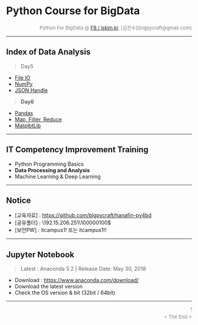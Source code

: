 
# Python Course for BigData

<div align='right'><font size=2 color='gray'>Python For BigData @ <font color='blue'><a href='https://www.facebook.com/jskim.kr'>FB / jskim.kr</a></font>, [김진수](bigpycraft@gmail.com)</font></div>
<hr>

## Index of Data Analysis
> Day5
- <a href="https://htmlpreview.github.io/?https://github.com/bigpycraft/hanafin-da4bd/blob/master/da_notebook/html/H51_PB_DA_307_FileIO.html       ">File IO</a>                 
- <a href="https://htmlpreview.github.io/?https://github.com/bigpycraft/hanafin-da4bd/blob/master/da_notebook/html/H52_PC_DA_521_NumPy_h5.html     ">NumPy  </a>                 
- <a href="https://htmlpreview.github.io/?https://github.com/bigpycraft/hanafin-da4bd/blob/master/da_notebook/html/H53_PB_DA_422_JSON.html         ">JSON Handle</a>             
           
> <strong> Day6 </strong>
- <a href="https://htmlpreview.github.io/?https://github.com/bigpycraft/hanafin-da4bd/blob/master/da_notebook/html/H61_PC_DA_531_Pandas_h5.html    ">Pandas </a>                 
- <a href="https://htmlpreview.github.io/?https://github.com/bigpycraft/hanafin-da4bd/blob/master/da_notebook/html/H62_PB_DA_421_MFR.html          ">Map, Filter, Reduce</a>     
- <a href="https://htmlpreview.github.io/?https://github.com/bigpycraft/hanafin-da4bd/blob/master/da_notebook/html/H63_PC_DA_511_Matplotlib_h5.html">MatplbtLib</a>              


<hr>

## IT Competency Improvement Training
- Python Programming Basics
- <b>Data Processing and Analysis</b>
- Machine Learning & Deep Learning


<hr>

## Notice 
* [교육자료] : https://github.com/bigpycraft/hanafin-py4bd
* [공유폴더] : \\192.15.206.251\100000100$
* [보안PW]   : itcampus1! 또는 itcampus1!!


<hr>

## Jupyter Notebook
> Latest : Anaconda 5.2 | Release Date: May 30, 2018
- Download : https://www.anaconda.com/download/
- Download the latest version 
- Check the OS version & bit (32bit / 64bit)

<hr>
<marquee><font size=3 color='brown'>The BigpyCraft find the information to design valuable society with Technology & Craft.</font></marquee>
<div align='right'><font size=2 color='gray'> &lt; The End &gt; </font></div>

